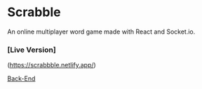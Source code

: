 # Scrabble 
An online multiplayer word game made with React and Socket.io.

### [Live Version] 
(https://scrabbble.netlify.app/)

[Back-End](https://github.com/ranjan210/scrabble-backend)
